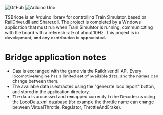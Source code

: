 ![GitHub](https://img.shields.io/github/license/rufus31415/sharer)
![Arduino Uno](https://img.shields.io/badge/Arduino-any-blue)

TSBridge is an Arduino library for controlling Train Simulator, based on RailDriver.dll and Sharer.dll. The project is completed by a Windows application that must run when Train Simulator is running, communicating with the board with a referesh rate of about 10Hz.
This project is in development, and any contribution is appreciated.

# Bridge application notes
* Data is exchanged with the game via the Raildriver.dll API. Every locomotive/engine has a limited set of available data, and the names can change between them.
* The available data is extracted using the "generate loco report" button, and stored in the application directory.
* The data is processed and remapped correctly in the Decoder.cs using the LocoData.xml database (for example the throttle name can change between VirtualThrottle, Regulator, ThrottleAndBrake).
